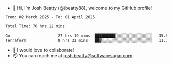- 👋 Hi, I’m Josh Beatty (@jbeatty88), welcome to my GitHub profile!

<!--START_SECTION:waka-->

```txt
From: 02 March 2025 - To: 01 April 2025

Total Time: 76 hrs 12 mins

Go                     27 hrs 19 mins  █████████░░░░░░░░░░░░░░░░   35.86 %
Terraform              8 hrs 32 mins   ██▓░░░░░░░░░░░░░░░░░░░░░░   11.20 %
```

<!--END_SECTION:waka-->

- 💞️ I would love to collaborate!
- 📫 You can reach me at josh.beatty@softwaresugar.com

<!---
jbeatty88/jbeatty88 is a ✨ special ✨ repository because its `README.md` (this file) appears on your GitHub profile.
You can click the Preview link to take a look at your changes.
--->
